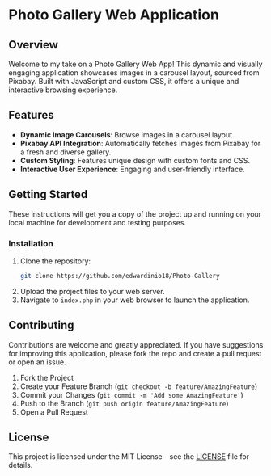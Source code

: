 # Photo Gallery Web Application

## Overview
Welcome to my take on a Photo Gallery Web App! This dynamic and visually engaging application showcases images in a carousel layout, sourced from Pixabay. Built with JavaScript and custom CSS, it offers a unique and interactive browsing experience.

## Features
- **Dynamic Image Carousels**: Browse images in a carousel layout.
- **Pixabay API Integration**: Automatically fetches images from Pixabay for a fresh and diverse gallery.
- **Custom Styling**: Features unique design with custom fonts and CSS.
- **Interactive User Experience**: Engaging and user-friendly interface.

## Getting Started
These instructions will get you a copy of the project up and running on your local machine for development and testing purposes.

### Installation
1. Clone the repository:
   ```sh
   git clone https://github.com/edwardinio18/Photo-Gallery
2. Upload the project files to your web server.
3. Navigate to `index.php` in your web browser to launch the application.

## Contributing
Contributions are welcome and greatly appreciated. If you have suggestions for improving this application, please fork the repo and create a pull request or open an issue.

1. Fork the Project
2. Create your Feature Branch (`git checkout -b feature/AmazingFeature`)
3. Commit your Changes (`git commit -m 'Add some AmazingFeature'`)
4. Push to the Branch (`git push origin feature/AmazingFeature`)
5. Open a Pull Request

## License
This project is licensed under the MIT License - see the [LICENSE](LICENSE) file for details.